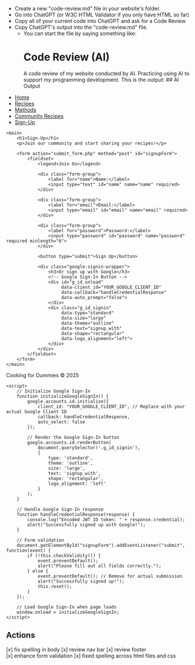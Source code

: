 - Create a new "code-review.md" file in your website's folder. 
- Go into ChatGPT (or W3C HTML Validator if you only have HTML so far)
- Copy all of your current code into ChatGPT and ask for a Code Review
- Copy ChatGPT's output into the "code-review.md" file.
    - You can start the file by saying something like:
        # Code Review (AI)
        A code review of my website conducted by AI. Practicing using AI to support my programming development. This is the output:
        ## AI Output
<!DOCTYPE html>
<html lang="en-gb">
<head>
    <meta charset="UTF-8">
    <meta name="viewport" content="width=device-width, initial-scale=1.0">
    <link rel="stylesheet" href="CFD.css">
    <title>Sign-Up</title>
    <!-- Load Google Sign-In API -->
    <script src="https://accounts.google.com/gsi/client" async defer></script>
    
</head>
<body>
  <section class="SignUp">
  <nav>
        <ul>
            <li><a href="CFD.html">Home</a></li>
            <li><a href="Recipies.html">Recipes</a></li>
            <li><a href="Methods.html">Methods</a></li>
            <li><a href="Community Recipies.html">Community Recipes</a></li>
            <li><a href="SignUp.html">Sign-Up</a></li>
        </ul>
    </nav>

    <main>
        <h1>Sign-Up</h1>
        <p>Join our community and start sharing your recipes!</p>
        
        <form action="submit_form.php" method="post" id="signupForm">
            <fieldset>
                <legend>Join Us</legend>
                
                <div class="form-group">
                    <label for="name">Name:</label>
                    <input type="text" id="name" name="name" required>
                </div>
                
                <div class="form-group">
                    <label for="email">Email:</label>
                    <input type="email" id="email" name="email" required>
                </div>
                
                <div class="form-group">
                    <label for="password">Password:</label>
                    <input type="password" id="password" name="password" required minlength="6">
                </div>
                
                <button type="submit">Sign Up</button>
                
                <div class="google-signin-wrapper">
                    <h3>Or sign up with Google</h3>
                    <!-- Google Sign-In Button -->
                    <div id="g_id_onload"
                         data-client_id="YOUR_GOOGLE_CLIENT_ID"
                         data-callback="handleCredentialResponse"
                         data-auto_prompt="false">
                    </div>
                    <div class="g_id_signin"
                         data-type="standard"
                         data-size="large"
                         data-theme="outline"
                         data-text="signup_with"
                         data-shape="rectangular"
                         data-logo_alignment="left">
                    </div>
                </div>
            </fieldset>
        </form>
    </main>
  </section>
    <footer>Cooking for Dummies © 2025</footer>

    <script>
        // Initialize Google Sign-In
        function initializeGoogleSignIn() {
            google.accounts.id.initialize({
                client_id: "YOUR_GOOGLE_CLIENT_ID", // Replace with your actual Google Client ID
                callback: handleCredentialResponse,
                auto_select: false
            });
            
            // Render the Google Sign-In button
            google.accounts.id.renderButton(
                document.querySelector('.g_id_signin'),
                {
                    type: 'standard',
                    theme: 'outline',
                    size: 'large',
                    text: 'signup_with',
                    shape: 'rectangular',
                    logo_alignment: 'left'
                }
            );
        }

        // Handle Google Sign-In response
        function handleCredentialResponse(response) {
            console.log("Encoded JWT ID token: " + response.credential);
            alert("Successfully signed up with Google!");
        }

        // Form validation
        document.getElementById("signupForm").addEventListener("submit", function(event) {
            if (!this.checkValidity()) {
                event.preventDefault();
                alert("Please fill out all fields correctly.");
            } else {
                event.preventDefault(); // Remove for actual submission
                alert("Successfully signed up!");
                this.reset();
            }
        });

        // Load Google Sign-In when page loads
        window.onload = initializeGoogleSignIn;
    </script>
</body>
</html>

## Actions
   [x] fix spelling in body 
   [x] review nav bar 
   [x] review footer  
   [x] enhance form validation 
   [x] fixed spelling across html files and css

        

